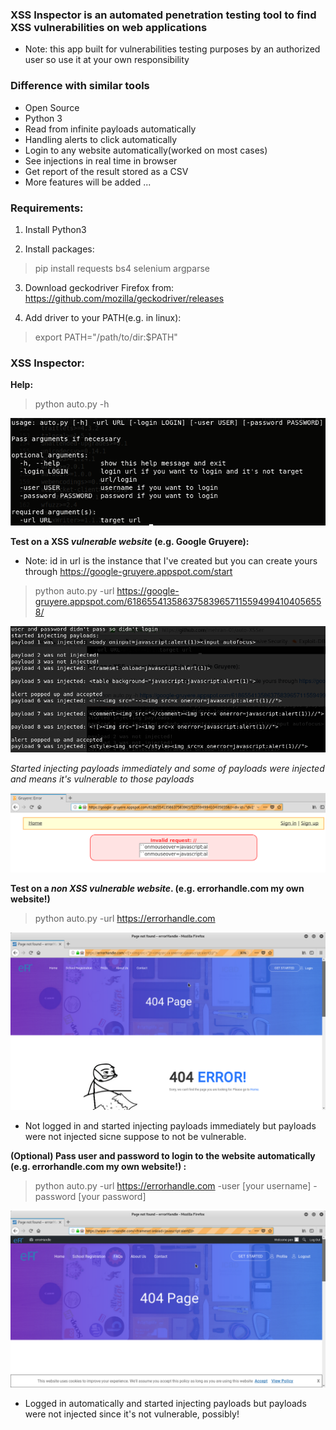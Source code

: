 ### XSS Inspector is an automated penetration testing tool to find XSS vulnerabilities on web applications
* Note: this app built for vulnerabilities testing purposes by an authorized user so use it at your own responsibility


### Difference with similar tools
* Open Source
* Python 3 
* Read from infinite payloads automatically
* Handling alerts to click automatically
* Login to any website automatically(worked on most cases)
* See injections in real time in browser
* Get report of the result stored as a CSV
* More features will be added ...

### Requirements:
1) Install Python3

2) Install packages:
>pip install requests bs4 selenium argparse

3) Download geckodriver Firefox from:
https://github.com/mozilla/geckodriver/releases

4) Add driver to your PATH(e.g. in linux):
>export PATH="/path/to/dir:$PATH"

### XSS Inspector:
**Help:**
>python auto.py -h

![Alt text](/images/XSS-Inspector-help-command.png?raw=true "help command")

**Test on a XSS *vulnerable website* (e.g. Google Gruyere):**
* Note: id in url is the instance that I've created but you can create yours through https://google-gruyere.appspot.com/start

>python auto.py -url https://google-gruyere.appspot.com/618655413586375839657115594994104056558/

![Alt text](/images/XSS-Inspector-Google-Gruyere-terminal.png?raw=true "Google Gruyere terminal")

*Started injecting payloads immediately and some of payloads were injected and means it's vulnerable to those payloads*

![Alt text](/images/XSS-Inspector-Google-Gruyere-Firefox.png?raw=true "auto XSSer Google Gruyere Firefox")

**Test on a *non XSS vulnerable website*. (e.g. errorhandle.com my own website!)**
>python auto.py -url https://errorhandle.com

![Alt text](/images/XSS-Inspector-eH-Firefox.png?raw=true "auto XSSer errorHandle Firefox")

* Not logged in and started injecting payloads immediately but payloads were not injected sicne suppose to not be vulnerable.

**(Optional) Pass user and password to login to the website automatically (e.g. errorhandle.com my own website!) :**
>python auto.py -url https://errorhandle.com -user [your username] -password [your password]

![Alt text](/images/XSS-Inspector-eH-loggedin-Firefox.png?raw=true "auto XSSer errorHandle logged in Firefox")

* Logged in automatically and started injecting payloads but payloads were not injected since it's not vulnerable, possibly!
